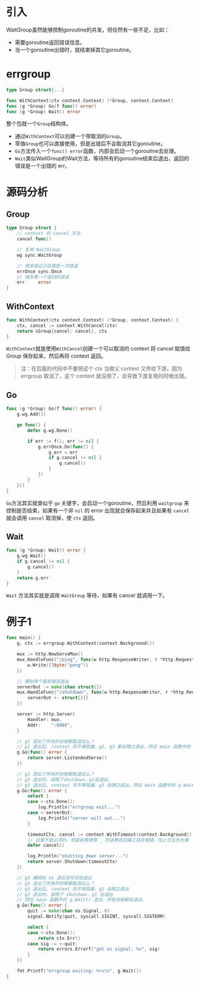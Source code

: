 # 引入
WaitGroup虽然能够控制goroutine的并发，但任然有一些不足，比如：
- 需要goroutine返回错误信息。
- 当一个goroutine出错时，就结束掉其它goroutine。


# errgroup

```go
type Group struct{...}

func WithContext(ctx context.Context) (*Group, context.Context)
func (g *Group) Go(f func() error)
func (g *Group) Wait() error
```

整个包就一个`Group`结构体。

- 通过`WithContext`可以创建一个带取消的`Group`。
- 零值`Group`也可以直接使用，但是出错后不会取消其它goroutine。
- `Go`方法传入一个`func() error`函数，内部会启动一个goroutine去处理。
- `Wait`类似WaitGroup的Wait方法，等待所有的goroutine结束后退出，返回的错误是一个出错的 err。

# 源码分析

## Group
```go
type Group struct {
    // context 的 cancel 方法
	cancel func()

    // 复用 WaitGroup
	wg sync.WaitGroup

	// 用来保证只会接受一次错误
	errOnce sync.Once
    // 保存第一个返回的错误
	err     error
}
```

## WithContext

```go
func WithContext(ctx context.Context) (*Group, context.Context) {
	ctx, cancel := context.WithCancel(ctx)
	return &Group{cancel: cancel}, ctx
}
```
`WithContext`就是使用`WithCancel`创建一个可以取消的 context 将 cancel 赋值给 Group 保存起来，然后再将 context 返回。

>注：在后面的代码中不要把这个 ctx 当做父 context 又传给下游，因为 errgroup 取消了，这个 context 就没用了，会导致下游复用的时候出错。

## Go
```go
func (g *Group) Go(f func() error) {
	g.wg.Add(1)

	go func() {
		defer g.wg.Done()

		if err := f(); err != nil {
			g.errOnce.Do(func() {
				g.err = err
				if g.cancel != nil {
					g.cancel()
				}
			})
		}
	}()
}
```
`Go`方法其实就类似于 `go` 关键字，会启动一个goroutine，然后利用 `waitgroup` 来控制是否结束，如果有一个非 `nil` 的 error 出现就会保存起来并且如果有 `cancel` 就会调用 `cancel` 取消掉，使 `ctx` 返回。

## Wait
```go
func (g *Group) Wait() error {
	g.wg.Wait()
	if g.cancel != nil {
		g.cancel()
	}
	return g.err
}
```
`Wait` 方法其实就是调用 `WaitGroup` 等待，如果有 cancel 就调用一下。

# 例子1
```go
func main() {
	g, ctx := errgroup.WithContext(context.Background())

	mux := http.NewServeMux()
	mux.HandleFunc("/ping", func(w http.ResponseWriter, r *http.Request) {
		w.Write([]byte("pong"))
	})

	// 模拟单个服务错误退出
	serverOut := make(chan struct{})
	mux.HandleFunc("/shutdown", func(w http.ResponseWriter, r *http.Request) {
		serverOut <- struct{}{}
	})

	server := http.Server{
		Handler: mux,
		Addr:    ":8080",
	}

	// g1 退出了所有的协程都能退出么？
	// g1 退出后, context 将不再阻塞，g2, g3 都会随之退出，然后 main 函数中的 g.Wait() 退出，所有协程都会退出。
	g.Go(func() error {
		return server.ListenAndServe()
	})

	// g2 退出了所有的协程都能退出么？
	// g2 退出时，调用了shutdown，g1会退出。
	// g2 退出后, context 将不再阻塞，g3 会随之退出，然后 main 函数中的 g.Wait() 退出，所有协程都会退出。
	g.Go(func() error {
		select {
		case <-ctx.Done():
			log.Println("errgroup exit...")
		case <-serverOut:
			log.Println("server will out...")
		}

		timeoutCtx, cancel := context.WithTimeout(context.Background(), 3*time.Second)
		// 这里不是必须的，但是如果使用 _ 的话静态扫描工具会报错，加上也无伤大雅
		defer cancel()

		log.Println("shutting down server...")
		return server.Shutdown(timeoutCtx)
	})

	// g3 捕获到 os 退出信号将会退出
	// g3 退出了所有的协程都能退出么？
	// g3 退出后, context 将不再阻塞，g2 会随之退出
	// g2 退出时，调用了 shutdown，g1 会退出
	// 然后 main 函数中的 g.Wait() 退出，所有协程都会退出。
	g.Go(func() error {
		quit := make(chan os.Signal, 0)
		signal.Notify(quit, syscall.SIGINT, syscall.SIGTERM)

		select {
		case <-ctx.Done():
			return ctx.Err()
		case sig := <-quit:
			return errors.Errorf("get os signal: %v", sig)
		}
	})

	fmt.Printf("errgroup exiting: %+v\n", g.Wait())
}
```